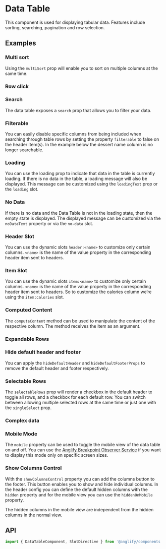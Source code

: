 # Data Table

<app-references
issues="https://github.com/valentingavran/anglify/labels/component%3A%20Data%20Table"
material-design="https://material.io/components/data-tables"
w3c="https://www.w3.org/WAI/ARIA/apg/patterns/table/"/>

This component is used for displaying tabular data. Features include sorting, searching, pagination and row selection.

## Examples

### Multi sort

Using the `multiSort` prop will enable you to sort on multiple columns at the same time.
<app-code-example component="data-table" example="multi-sort"></app-code-example>

### Row click

<app-code-example component="data-table" example="row-click"></app-code-example>

### Search

The data table exposes a `search` prop that allows you to filter your data.
<app-code-example component="data-table" example="search"></app-code-example>

### Filterable

You can easily disable specific columns from being included when searching through table rows by setting the property
`filterable` to false on the header item(s). In the example below the dessert name column is no longer searchable.
<app-code-example component="data-table" example="filterable"></app-code-example>

### Loading

You can use the loading prop to indicate that data in the table is currently loading. If there is no data in the table, a loading message will also be displayed. This message can be customized using the `loadingText` prop or the `loading` slot.

<app-code-example component="data-table" example="loading"></app-code-example>

### No Data

If there is no data and the Data Table is not in the loading state, then the empty state is displayed. The displayed message can be customized via the `noDataText` property or via the `no-data` slot.
<app-code-example component="data-table" example="no-data"></app-code-example>

### Header Slot

You can use the dynamic slots `header:<name>` to customize only certain columns. `<name>` is the name of
the value property in the corresponding header item sent to headers.
<app-code-example component="data-table" example="header-slot"></app-code-example>

### Item Slot

You can use the dynamic slots `item:<name>` to customize only certain columns. `<name>` is the name of
the value property in the corresponding header item sent to headers. So to customize the calories column we’re using the
`item:calories` slot.
<app-code-example component="data-table" example="item-slot"></app-code-example>

### Computed Content

The `computeContent` method can be used to manipulate the content of the respective column. The method receives the item as an argument.
<app-code-example component="data-table" example="computed-content"></app-code-example>

### Expandable Rows

<app-code-example component="data-table" example="expandable-rows"></app-code-example>

### Hide default header and footer

You can apply the `hideDefaultHeader` and `hideDefaultFooterProps` to remove the default header and footer
respectively.
<app-code-example component="data-table" example="hide-default-header-and-footer"></app-code-example>

### Selectable Rows

The `selectableRows` prop will render a checkbox in the default header to toggle all rows, and a checkbox for each default row.
You can switch between allowing multiple selected rows at the same time or just one with the `singleSelect` prop.
<app-code-example component="data-table" example="selectable-rows"></app-code-example>

### Complex data

<app-code-example component="data-table" example="complex-data"></app-code-example>

### Mobile Mode

The `mobile` property can be used to toggle the mobile view of the data table on and off. You can use the [Anglify Breakpoint Observer Service](/features/breakpoints) if you want to display this mode only on specific screen sizes.
<app-code-example component="data-table" example="mobile-mode"></app-code-example>

### Show Columns Control

With the `showColumnsControl` property you can add the columns button to the footer. This button enables you to show and hide individual columns. In the header config you can define the default hidden columns with the `hidden` property and for the mobile view you can use the `hiddenOnMobile` property.

The hidden columns in the mobile view are independent from the hidden columns in the normal view.
<app-code-example component="data-table" example="columns-control"></app-code-example>

## API

```typescript
import { DataTableComponent, SlotDirective } from '@anglify/components';
```

<app-inputs-table components="DataTableComponent" interfaces="DataTableHeader"></app-inputs-table>

<app-styling-table component="data-table"></app-styling-table>

